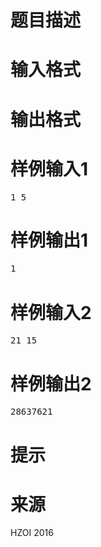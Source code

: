 

# 题目描述



# 输入格式



# 输出格式



# 样例输入1


<pre>1 5</pre>

# 样例输出1


<pre>1<span style="font-size:15px;"> </span></pre>

# 样例输入2


<pre>21 15</pre>

# 样例输出2


<pre>28637621</pre>

# 提示



# 来源


<p>
HZOI 2016
</p>
